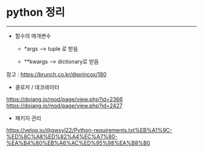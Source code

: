 
# python 정리
-------------

+ 함수의 매개변수

  + *args --> tuple 로 받음

  + **kwargs --> dictionary로 받음

참고 : https://brunch.co.kr/@princox/180

+ 클로저 / 데코레이터

https://dojang.io/mod/page/view.php?id=2366
https://dojang.io/mod/page/view.php?id=2427

+ 패키지 관리

https://velog.io/@gwsyl22/Python-requirements.txt%EB%A1%9C-%ED%8C%A8%ED%82%A4%EC%A7%80-%EA%B4%80%EB%A6%AC%ED%95%98%EA%B8%B0

